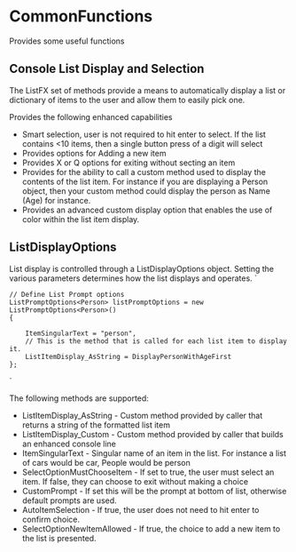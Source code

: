 # CommonFunctions
Provides some useful functions

## Console List Display and Selection
The ListFX set of methods provide a means to automatically display a list or dictionary of items to the user and allow them to easily pick one.

Provides the following enhanced capabilities
* Smart selection, user is not required to hit enter to select.  If the list contains <10 items, then a single button press of a digit will select
* Provides options for Adding a new item
* Provides X or Q options for exiting without secting an item
* Provides for the ability to call a custom method used to display the contents of the list item.  For instance if you are displaying a Person object, then your custom method could display the person as Name (Age) for instance.
* Provides an advanced custom display option that enables the use of color within the list item display.



## ListDisplayOptions
List display is controlled through a ListDisplayOptions object.  Setting the various parameters determines how the list displays and operates.
`

	// Define List Prompt options
	ListPromptOptions<Person> listPromptOptions = new ListPromptOptions<Person>()
	{

		ItemSingularText = "person",
		// This is the method that is called for each list item to display it.
		ListItemDisplay_AsString = DisplayPersonWithAgeFirst
	};
`

The following methods are supported:
* ListItemDisplay_AsString   - Custom method provided by caller that returns a string of the formatted list item
* ListItemDisplay_Custom     - Custom method provided by caller that builds an enhanced console line
* ItemSingularText           - Singular name of an item in the list.  For instance a list of cars would be car, People would be person
* SelectOptionMustChooseItem - If set to true, the user must select an item.  If false, they can choose to exit without making a choice
* CustomPrompt               - If set this will be the prompt at bottom of list, otherwise default prompts are used.
* AutoItemSelection          - If true, the user does not need to hit enter to confirm choice.
* SelectOptionNewItemAllowed - If true, the choice to add a new item to the list is presented.  




